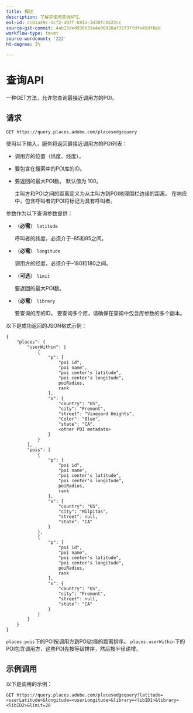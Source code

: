 ```yaml
---
title: 概述
description: 了解并使用查询API。
exl-id: cc61a49c-1cf2-407f-b81a-3d38fcb622cc
source-git-commit: 4ab15ded930b31e4e06920af31f37fdfe45df8eb
workflow-type: tm+mt
source-wordcount: '222'
ht-degree: 3%

---
```


# 查询API

一种GET方法，允许您查询最接近调用方的POI。

## 请求

```text
GET https://query.places.adobe.com/placesedgequery
```

使用以下输入，服务将返回最接近调用方的POI列表：

* 调用方的位置（纬度、经度）。
* 要包含在搜索中的POI库的ID。
* 要返回的最大POI数。  默认值为 100。

  主叫方和POI之间的距离定义为从主叫方到POI地理围栏边缘的距离。 在响应中，包含呼叫者的POI将标记为具有呼叫者。

参数作为以下查询参数提供：

* （**必需**） `latitude`

  呼叫者的纬度，必须介于–85和85之间。
* （**必需**） `longitude`

  调用方的经度，必须介于–180和180之间。

* （**可选**） `limit`

  要返回的最大POI数。

* （**必需**） `library`

  要查询的库的ID。 要查询多个库，请确保在查询中包含库参数的多个副本。

以下是成功返回的JSON格式示例：

```markup
{
    "places": {
        "userWithin": [
            {
                "p": [
                    "poi id",
                    "poi name",
                    "poi center's latitude",
                    "poi center's longitude",
                    poiRadius,
                    rank
                ],
                "x": {
                    "country": "US",
                    "city": "Fremont",
                    "street": "Vineyard Heights",
                    "Color": "Blue",
                    "state": "CA",
                    <other POI metadata>
                }
            }
        ],
        "pois": [
            {
                "p": [
                    "poi id",
                    "poi name",
                    "poi center's latitude",
                    "poi center's longitude",
                    poiRadius,
                    rank
                ],
                "x": {
                    "country": "US",
                    "city": "Milpitas",
                    "street": null,
                    "state": "CA"
                }
            },
            {
                "p": [
                    "poi id",
                    "poi name",
                    "poi center's latitude",
                    "poi center's longitude",
                    poiRadius,
                    rank
                ],
                "x": {
                    "country": "US",
                    "city": "Fremont",
                    "street": null,
                    "state": "CA"
                }
            }
        ]
    }
}
```

`places.pois`下的POI按调用方到POI边缘的距离排序。 `places.userWithin`下的POI包含调用方，这些POI先按等级排序，然后按半径递增。

## 示例调用

以下是调用的示例：

```text
GET https://query.places.adobe.com/placesedgequery?latitude=<userLatitude>&longitude=<userLongitude>&library=<libID1>&library=<libID2>&limit=20
```
